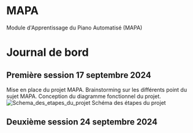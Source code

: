 # MAPA
Module d'Apprentissage du Piano Automatisé (MAPA)

# Journal de bord

## Première session 17 septembre 2024

Mise en place du projet MAPA. Brainstorming sur les différents point du sujet MAPA. Conception du diagramme fonctionnel du projet.
![Schema_des_etapes_du_projet](https://github.com/user-attachments/assets/c3d9098e-1550-47c4-95c5-e33217d4f7e7)
Schéma des étapes du projet

## Deuxième session 24 septembre 2024
